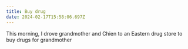 ```yaml
---
title: Buy drug
date: 2024-02-17T15:58:06.697Z
---
```


This morning, I drove grandmother and Chien to an Eastern drug store to buy drugs for grandmother
